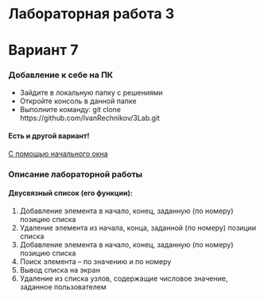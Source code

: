 <h1>Лабораторная работа 3</h1>
<h1>Вариант 7</h1>
<h3>Добавление к себе на ПК</h3>
<ul>
  <li>Зайдите в локальную папку с решениями</li>
  <li>Откройте консоль в данной папке</li>
  <li>Выполните команду: git clone https://github.com/IvanRechnikov/3Lab.git</li>
</ul>
<h4>Есть и другой вариант!</h4>
<a href="https://docs.microsoft.com/ru-ru/visualstudio/get-started/tutorial-open-project-from-repo?view=vs-2022#:~:text=%D0%A1%20%D0%BF%D0%BE%D0%BC%D0%BE%D1%89%D1%8C%D1%8E%20%D0%BD%D0%B0%D1%87%D0%B0%D0%BB%D1%8C%D0%BD%D0%BE%D0%B3%D0%BE%20%D0%BE%D0%BA%D0%BD%D0%B0,%D0%B0%20%D0%B7%D0%B0%D1%82%D0%B5%D0%BC%20%D0%BD%D0%B0%D0%B6%D0%BC%D0%B8%D1%82%D0%B5%20%D0%BA%D0%BD%D0%BE%D0%BF%D0%BA%D1%83%20%D0%9A%D0%BB%D0%BE%D0%BD%D0%B8%D1%80%D0%BE%D0%B2%D0%B0%D1%82%D1%8C.">С помощью начального окна</a>
<h3>Описание лабораторной работы</h3>
<h4>Двусвязный список (его функции):</h4>
<ol>
  <li>Добавление элемента в начало, конец, заданную (по номеру) позицию списка</li>
  <li>Удаление элемента из начала, конца, заданной (по номеру) позиции списка</li>
  <li>Добавление элемента в начало, конец, заданную (по номеру) позицию списка</li>
  <li>Поиск элемента – по значению и по номеру</li>
  <li>Вывод списка на экран</li>
  <li>Удаление из списка узлов, содержащие числовое значение, заданное пользователем</li>
</ol>
